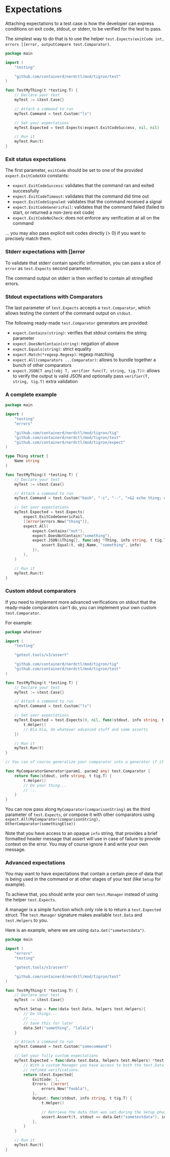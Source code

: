 # Expectations

Attaching expectations to a test case is how the developer can express conditions on exit code, stdout, or stderr,
to be verified for the test to pass.

The simplest way to do that is to use the helper `test.Expects(exitCode int, errors []error, outputCompare test.Comparator)`.

```go
package main

import (
    "testing"

    "github.com/containerd/nerdctl/mod/tigron/test"
)

func TestMyThing(t *testing.T) {
    // Declare your test
    myTest := &test.Case{}

    // Attach a command to run
    myTest.Command = test.Custom("ls")

    // Set your expectations
    myTest.Expected = test.Expects(expect.ExitCodeSuccess, nil, nil)

    // Run it
    myTest.Run(t)
}
```

### Exit status expectations

The first parameter, `exitCode` should be set to one of the provided `expect.ExitCodeXXX` constants:
- `expect.ExitCodeSuccess`: validates that the command ran and exited successfully
- `expect.ExitCodeTimeout`: validates that the command did time out
- `expect.ExitCodeSignaled`: validates that the command received a signal
- `expect.ExitCodeGenericFail`: validates that the command failed (failed to start, or returned a non-zero exit code)
- `expect.ExitCodeNoCheck`: does not enforce any verification at all on the command

... you may also pass explicit exit codes directly (> 0) if you want to precisely match them.

### Stderr expectations with []error

To validate that stderr contain specific information, you can pass a slice of `error` as `test.Expects`
second parameter.

The command output on stderr is then verified to contain all stringified errors.

### Stdout expectations with Comparators

The last parameter of `test.Expects` accepts a `test.Comparator`, which allows testing the content of the command
output on `stdout`.

The following ready-made `test.Comparator` generators are provided:
- `expect.Contains(string)`: verifies that stdout contains the string parameter
- `expect.DoesNotContain(string)`: negation of above
- `expect.Equals(string)`: strict equality
- `expect.Match(*regexp.Regexp)`: regexp matching
- `expect.All(comparators ...Comparator)`: allows to bundle together a bunch of other comparators
- `expect.JSON[T any](obj T, verifier func(T, string, tig.T))`: allows to verify the output is valid JSON and optionally
pass `verifier(T, string, tig.T)` extra validation

### A complete example

```go
package main

import (
    "testing"
    "errors"

    "github.com/containerd/nerdctl/mod/tigron/tig"
    "github.com/containerd/nerdctl/mod/tigron/test"
    "github.com/containerd/nerdctl/mod/tigron/expect"
)

type Thing struct {
    Name string
}

func TestMyThing(t *testing.T) {
    // Declare your test
    myTest := &test.Case{}

    // Attach a command to run
    myTest.Command = test.Custom("bash", "-c", "--", ">&2 echo thing; echo '{\"Name\": \"out\"}'; exit 42;")

    // Set your expectations
    myTest.Expected = test.Expects(
        expect.ExitCodeGenericFail,
        []error{errors.New("thing")},
        expect.All(
            expect.Contains("out"),
            expect.DoesNotContain("something"),
            expect.JSON(&Thing{}, func(obj *Thing, info string, t tig.T) {
                assert.Equal(t, obj.Name, "something", info)
            }),
        ),
    )

    // Run it
    myTest.Run(t)
}
```

### Custom stdout comparators

If you need to implement more advanced verifications on stdout that the ready-made comparators can't do,
you can implement your own custom `test.Comparator`.

For example:

```go
package whatever

import (
    "testing"

    "gotest.tools/v3/assert"

    "github.com/containerd/nerdctl/mod/tigron/tig"
    "github.com/containerd/nerdctl/mod/tigron/test"
)

func TestMyThing(t *testing.T) {
    // Declare your test
    myTest := &test.Case{}

    // Attach a command to run
    myTest.Command = test.Custom("ls")

    // Set your expectations
    myTest.Expected = test.Expects(0, nil, func(stdout, info string, t tig.T){
        t.Helper()
        // Bla bla, do whatever advanced stuff and some asserts
    })

    // Run it
    myTest.Run(t)
}

// You can of course generalize your comparator into a generator if it is going to be useful repeatedly

func MyComparatorGenerator(param1, param2 any) test.Comparator {
    return func(stdout, info string, t tig.T) {
        t.Helper()
        // Do your thing...
        // ...
    }
}

```

You can now pass along `MyComparator(comparisonString)` as the third parameter of `test.Expects`, or compose it with
other comparators using `expect.All(MyComparator(comparisonString), OtherComparator(somethingElse))`

Note that you have access to an opaque `info` string, that provides a brief formatted header message that assert
will use in case of failure to provide context on the error.
You may of course ignore it and write your own message.

### Advanced expectations

You may want to have expectations that contain a certain piece of data that is being used in the command or at
other stages of your test (like `Setup` for example).

To achieve that, you should write your own `test.Manager` instead of using the helper `test.Expects`.

A manager is a simple function which only role is to return a `test.Expected` struct.
The `test.Manager` signature makes available `test.Data` and `test.Helpers` to you.

Here is an example, where we are using `data.Get("sometestdata")`.

```go
package main

import (
    "errors"
    "testing"

    "gotest.tools/v3/assert"

    "github.com/containerd/nerdctl/mod/tigron/test"
)

func TestMyThing(t *testing.T) {
    // Declare your test
    myTest := &test.Case{}

    myTest.Setup = func(data test.Data, helpers test.Helpers){
        // Do things...
        // ...
        // Save this for later
        data.Set("something", "lalala")
    }

    // Attach a command to run
    myTest.Command = test.Custom("somecommand")

    // Set your fully custom expectations
    myTest.Expected = func(data test.Data, helpers test.Helpers) *test.Expected {
        // With a custom Manager you have access to both the test.Data and test.Helpers to perform more
        // refined verifications.
        return &test.Expected{
            ExitCode: 1,
            Errors: []error{
                errors.New("foobla"),
            },
            Output: func(stdout, info string, t tig.T) {
                t.Helper()

                // Retrieve the data that was set during the Setup phase.
                assert.Assert(t, stdout == data.Get("sometestdata"), info)
            },
        }
    }

    // Run it
    myTest.Run(t)
}
```
